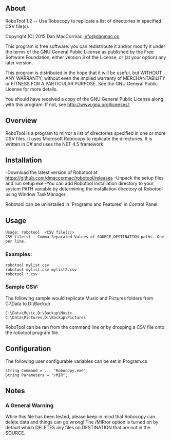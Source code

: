 ## About
RoboTool 1.2 -- Use Robocopy to replicate a list of directories in specified CSV file(s).

Copyright (C) 2015 Dan MacCormac <info@danmac.co>

This program is free software: you can redistribute it and/or modify 
it under the terms of the GNU General Public License as published by
the Free Software Foundation, either version 3 of the License, or
(at your option) any later version.

This program is distributed in the hope that it will be useful,
but WITHOUT ANY WARRANTY; without even the implied warranty of
MERCHANTABILITY or FITNESS FOR A PARTICULAR PURPOSE.  See the
GNU General Public License for more details.

You should have received a copy of the GNU General Public License
along with this program.  If not, see <http://www.gnu.org/licenses/>.


## Overview
RoboTool is a program to mirror a list of directories specified in one or more CSV files. 
It uses Microsoft Robocopy to replicate the directories. It is written in C# and uses the NET 4.5 framework.

## Installation
-Download the latest version of Robotool at https://github.com/dmaccormac/robotool/releases
-Unpack the setup files and run setup.exe
-You can add Robotool installation directory to your system PATH variable by determining the installation directory of Robotool using Window TaskManager.

Robotool can be uninstalled in 'Programs and Features' in Control Panel.

## Usage

	Usage: robotool  <CSV file(s)>
	CSV file(s) - Comma Separated Values of SOURCE,DESTINATION paths. One per line.

### Examples:

	robotool mylist.csv 
	robotool mylist.csv mylist2.csv
	robotool *.csv
	
### Sample CSV:

The following sample would replicate Music and Pictures folders from C:\Data to D:\Backup

	C:\Data\Music,D:\Backup\Music
	C:\Data\Pictures,D:\Backup\Pictures

RoboTool can be ran from the command line or by dropping a CSV file onto the robotool program file.

## Configuration

The following user configurable variables can be set in Program.cs

	string Command = ... "Robocopy.exe";
    String Parameters = "/MIR";

## Notes

### A General Warning
While this file has been tested, please keep in mind that Robocopy can delete data and things can go wrong!
The /MIRror option is turned on by default which DELETES any files on DESTINATION that are not in the SOURCE.







